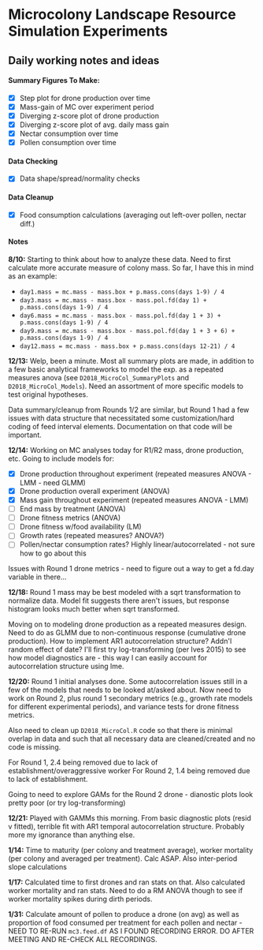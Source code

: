 # Microcolony Landscape Resource Simulation Experiments
## Daily working notes and ideas

#### Summary Figures To Make: 
- [x] Step plot for drone production over time
- [x] Mass-gain of MC over experiment period
- [x] Diverging z-score plot of drone production
- [x] Diverging z-score plot of avg. daily mass gain
- [x] Nectar consumption over time
- [x] Pollen consumption over time

#### Data Checking
- [x] Data shape/spread/normality checks 

#### Data Cleanup
- [x] Food consumption calculations (averaging out left-over pollen, nectar diff.)


#### Notes
**8/10:** Starting to think about how to analyze these data.  Need to first calculate more accurate measure of colony mass.  So far, I have this in mind as an example:

* `day1.mass = mc.mass - mass.box + p.mass.cons(days 1-9) / 4` 
* `day3.mass = mc.mass - mass.box - mass.pol.fd(day 1) + p.mass.cons(days 1-9) / 4`
* `day6.mass = mc.mass - mass.box - mass.pol.fd(day 1 + 3) + p.mass.cons(days 1-9) / 4`
* `day9.mass = mc.mass - mass.box - mass.pol.fd(day 1 + 3 + 6) + p.mass.cons(days 1-9) / 4`
* `day12.mass = mc.mass - mass.box + p.mass.cons(days 12-21) / 4`

**12/13:** Welp, been a minute.  Most all summary plots are made, in addition to a few basic analytical frameworks to model the exp. as a repeated measures anova (see `D2018_MicroCol_SummaryPlots` and `D2018_MicroCol_Models`).  Need an assortment of more specific models to test original hypotheses.  

Data summary/cleanup from Rounds 1/2 are similar, but Round 1 had a few issues with data structure that necessitated some customization/hard coding of feed interval elements.  Documentation on that code will be important.  

**12/14:** Working on MC analyses today for R1/R2 mass, drone production, etc.  Going to include models for:

- [x] Drone production throughout experiment (repeated measures ANOVA - LMM - need GLMM)
- [x] Drone production overall experiment (ANOVA) 
- [x] Mass gain throughout experiment (repeated measures ANOVA - LMM) 
- [ ] End mass by treatment (ANOVA)
- [ ] Drone fitness metrics (ANOVA)
- [ ] Drone fitness w/food availability (LM)
- [ ] Growth rates (repeated measures? ANOVA?) 
- [ ] Pollen/nectar consumption rates? Highly linear/autocorrelated - not sure how to go about this

Issues with Round 1 drone metrics - need to figure out a way to get a fd.day variable in there...

**12/18:** Round 1 mass may be best modeled with a sqrt transformation to normalize data.  Model fit suggests there aren't issues, but response histogram looks much better when sqrt transformed. 

Moving on to modeling drone production as a repeated measures design.  Need to do as GLMM due to non-continuous response (cumulative drone production).  How to implement AR1 autocorrelation structure? Addn'l random effect of date? I'll first try log-transforming (per Ives 2015) to see how model diagnostics are - this way I can easily account for autocorrelation structure using lme.  

**12/20:** Round 1 initial analyses done.  Some autocorrelation issues still in a few of the models that needs to be looked at/asked about.  Now need to work on Round 2, plus round 1 secondary metrics (e.g., growth rate models for different experimental periods), and variance tests for drone fitness metrics.  

Also need to clean up `D2018_MicroCol.R` code so that there is minimal overlap in data and such that all necessary data are cleaned/created and no code is missing.

For Round 1, 2.4 being removed due to lack of establishment/overaggressive worker
For Round 2, 1.4 being removed due to lack of establishment.

Going to need to explore GAMs for the Round 2 drone - dianostic plots look pretty poor (or try log-transforming)

**12/21:** Played with GAMMs this morning.  From basic diagnostic plots (resid v fitted), terrible fit with AR1 temporal autocorrelation structure.  Probably more my ignorance than anything else.  

**1/14:** Time to maturity (per colony and treatment average), worker mortality (per colony and averaged per treatment).  Calc ASAP. Also inter-period slope calculations

**1/17:** Calculated time to first drones and ran stats on that.  Also calculated worker mortality and ran stats. Need to do a RM ANOVA though to see if worker mortality spikes during dirth periods. 

**1/31:** Calculate amount of pollen to produce a drone (on avg) as well as proportion of food consumed per treatment for each pollen and nectar - NEED TO RE-RUN `mc3.feed.df` AS I FOUND RECORDING ERROR.  DO AFTER MEETING AND RE-CHECK ALL RECORDINGS.
